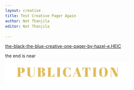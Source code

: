 ```yaml
---
layout: creative
title: Test Creative Pager Again
author: Not Thanjila
editor: Not Thanjila

---
```

[the-black-the-blue-creative-one-pager-by-hazel-e.HEIC](/uploads/the-black-the-blue-creative-one-pager-by-hazel-e.HEIC "the-black-the-blue-creative-one-pager-by-hazel-e.HEIC")

the end is near

![](/uploads/deelete.PNG)